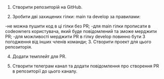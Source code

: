 1. Створити репозиторій на GitHub.

2. Зробити дві захищених гілки: main та develop за правилами:

-не можна пушити код в ці гілки без PR;
-для main гілки прописати в codeowners користувача, який буде повідомлений та зможе мерджити PR;
-для можливості мерджити PR в гілку develop повинно бути 3 погодження від інших членів команди;
3. Створити проект для цього репозиторія.

4. Додати темплейт для PR.

5. Створити телеграм канал та додати повідомлення про створення PR в репозиторії до цього каналу.
